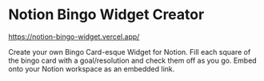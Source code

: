 # Notion Bingo Widget Creator

https://notion-bingo-widget.vercel.app/

Create your own Bingo Card-esque Widget for Notion. Fill each square of the bingo card with a goal/resolution and check them off as you go. Embed onto your Notion workspace as an embedded link.
